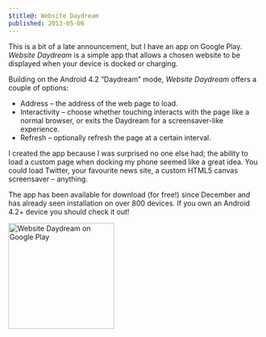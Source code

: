 ```yaml
---
$title@: Website Daydream
published: 2013-05-06
---
```


This is a bit of a late announcement, but I have an app on Google Play. _Website Daydream_ is a simple app that allows a chosen website to be displayed when your device is docked or charging.

Building on the Android 4.2 “Daydream” mode, _Website Daydream_ offers a couple of options:

* Address – the address of the web page to load.
* Interactivity – choose whether touching interacts with the page like a normal browser, or exits the Daydream for a screensaver-like experience.
* Refresh – optionally refresh the page at a certain interval.

I created the app because I was surprised no one else had; the ability to load a custom page when docking my phone seemed like a great idea. You could load Twitter, your favourite news site, a custom HTML5 canvas screensaver – anything.

The app has been available for download (for free!) since December and has already seen installation on over 800 devices. If you own an Android 4.2+ device you should check it out!

<a href=" https://play.google.com/store/apps/details?id=uk.co.liamnewmarch.daydream">
<img src="https://play.google.com/intl/en_us/badges/images/generic/en_badge_web_generic.png" width="210" alt="Website Daydream on Google Play">
</a>
